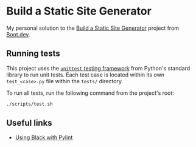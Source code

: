 # Build a Static Site Generator

My personal solution to the [Build a Static Site Generator](https://www.boot.dev/courses/build-static-site-generator) project from [Boot.dev](https://www.boot.dev/tracks/backend).

## Running tests

This project uses the [`unittest` testing framework](https://docs.python.org/3/library/unittest.html) from Python's standard library to run unit tests. Each test case is located within its own `test_<case>.py` file within the `tests/` directory.

To run all tests, run the following command from the project's root:

```sh
./scripts/test.sh
```

## Useful links

- [Using Black with Pylint](https://black.readthedocs.io/en/stable/guides/using_black_with_other_tools.html#pylint)